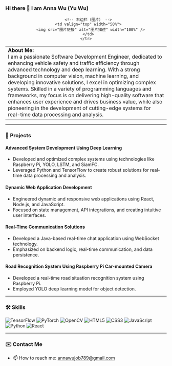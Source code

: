 
<!-- GitHub 统计卡片 -->
<!--![Yurawoo's GitHub stats](https://github-readme-stats.vercel.app/api?username=Yurawoo&show_icons=true&theme=radical&hide=contribs,issues,prs)-->



<!-- 最常用的编程语言 -->
<!-- [![Top Langs](https://github-readme-stats.vercel.app/api/top-langs/?username=Yurawoo&layout=compact&theme=radical)](https://github.com/anuraghazra/github-readme-stats -->

### Hi there 👋 I am Anna Wu (Yu Wu)
<p align="center">
  <table>
    <tr>
      <!-- 左边栏（文本） -->
      <td valign="top" width="50%">
        <b>About Me:</b><br>
        I am a passionate Software Development Engineer, dedicated to enhancing vehicle safety and traffic efficiency through advanced technology and deep learning. With a strong background in computer vision, machine learning, and developing innovative solutions, I excel in optimizing complex systems. Skilled in a variety of programming languages and frameworks, my focus is on delivering high-quality software that enhances user experience and drives business value, while also pioneering in the development of cutting-edge systems for real-time data processing and analysis.
      </td>

      <!-- 右边栏（图片） -->
      <td valign="top" width="50%">
        <img src="图片链接" alt="图片描述" width="100%" />
      </td>
    </tr>
  </table>
</p>



---

### 🚀 Projects


#### Advanced System Development Using Deep Learning

- Developed and optimized complex systems using technologies like Raspberry Pi, YOLO, LSTM, and SiamFC.
- Leveraged Python and TensorFlow to create robust solutions for real-time data processing and analysis.

#### Dynamic Web Application Development

- Engineered dynamic and responsive web applications using React, Node.js, and JavaScript.
- Focused on state management, API integrations, and creating intuitive user interfaces.

#### Real-Time Communication Solutions

- Developed a Java-based real-time chat application using WebSocket technology.
- Emphasized on backend logic, real-time communication, and data persistence.

#### Road Recognition System Using Raspberry Pi Car-mounted Camera

- Developed a real-time road situation recognition system using Raspberry Pi.
- Employed YOLO deep learning model for object detection.


---

### 🛠 Skills

![TensorFlow](https://img.shields.io/badge/-TensorFlow-orange?style=flat-square&logo=TensorFlow)
![PyTorch](https://img.shields.io/badge/-PyTorch-ee4c2c?style=flat-square&logo=PyTorch&logoColor=white)
![OpenCV](https://img.shields.io/badge/-OpenCV-white?style=flat-square&logo=OpenCV)
![HTML5](https://img.shields.io/badge/-HTML5-E34F26?style=flat-square&logo=html5&logoColor=white)
![CSS3](https://img.shields.io/badge/-CSS3-1572B6?style=flat-square&logo=css3)
![JavaScript](https://img.shields.io/badge/-JavaScript-black?style=flat-square&logo=javascript)
![Python](https://img.shields.io/badge/-Python-3776AB?style=flat-square&logo=Python&logoColor=white)
![React](https://img.shields.io/badge/-React-61DAFB?style=flat-square&logo=react&logoColor=black)





---

### ✉️ Contact Me

- 📫 How to reach me: annawujob789@gmail.com


<!--
**Yurawoo/Yurawoo** is a ✨ _special_ ✨ repository because its `README.md` (this file) appears on your GitHub profile.

Here are some ideas to get you started:

- 🔭 I’m currently working on ...
- 🌱 I’m currently learning ...
- 👯 I’m looking to collaborate on ...
- 🤔 I’m looking for help with ...
- 💬 Ask me about ...
- 📫 How to reach me: ...
- 😄 Pronouns: ...
- ⚡ Fun fact: ...
-->
